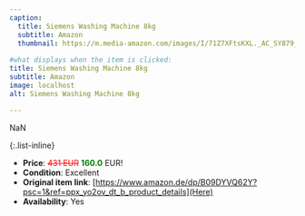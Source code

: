 ```yaml
---
caption:
  title: Siemens Washing Machine 8kg
  subtitle: Amazon
  thumbnail: https://m.media-amazon.com/images/I/71Z7XFtsKXL._AC_SY879_.jpg
  
#what displays when the item is clicked:
title: Siemens Washing Machine 8kg
subtitle: Amazon
image: localhost
alt: Siemens Washing Machine 8kg

---
```

NaN

{:.list-inline} 
- **Price**: <span style="color:red"><del>431 EUR</del></span> <span style="color:green">**160.0**</span> EUR!
- **Condition**: Excellent
- **Original item link**: [https://www.amazon.de/dp/B09DYVQ62Y?psc=1&ref=ppx_yo2ov_dt_b_product_details](Here)
- **Availability**: Yes
